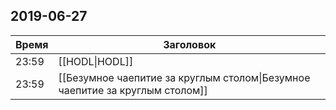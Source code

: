 ## 2019-06-27
| Время | Заголовок |
| --- | --- |
| 23:59 | [[HODL\|HODL]] |
| 23:59 | [[Безумное чаепитие за круглым столом\|Безумное чаепитие за круглым столом]] |
